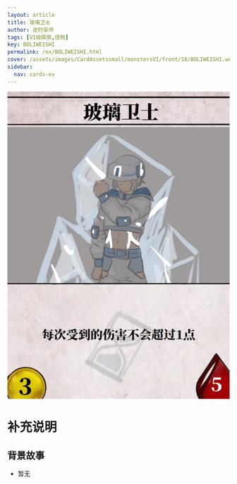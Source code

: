 ```yaml
---
layout: article
title: 玻璃卫士
author: 逆时巫师
tags: [VI级探索,怪物]
key: BOLIWEISHI
permalink: /ex/BOLIWEISHI.html
cover: /assets/images/CardAssetssmall/monstersVI/front/18/BOLIWEISHI.webp
sidebar:
  nav: cards-ex
---
```

![](/assets/images/CardAssets/monstersVI/front/18/BOLIWEISHI.webp)

# 补充说明



## 背景故事
* 暂无